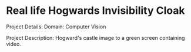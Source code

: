 # Real life Hogwards Invisibility Cloak

Project Details:
Domain: Computer Vision

Project Description:
Hogward's castle image to a green screen containing video.
